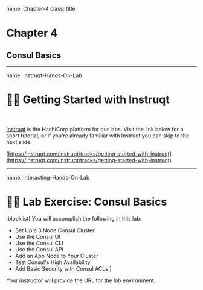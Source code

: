name: Chapter-4
class: title
# Chapter 4
## Consul Basics

---
name: Instruqt-Hands-On-Lab
# 👩‍💻 Getting Started with Instruqt
<br><br>
[Instruqt](https://instruqt.com) is the HashiCorp platform for our labs. Visit the link below for a short tutorial, or if you're already familiar with Instruqt you can skip to the next slide.

[https://instruqt.com/instruqt/tracks/getting-started-with-instruqt](https://instruqt.com/instruqt/tracks/getting-started-with-instruqt)

---
name: Interacting-Hands-On-Lab
# 👩‍💻 Lab Exercise: Consul Basics
.blocklist[
You will accomplish the following in this lab:

* Set Up a 3 Node Consul Cluster
* Use the Consul UI
* Use the Consul CLI
* Use the Consul API
* Add an App Node to Your Cluster
* Test Consul's High Availability
* Add Basic Security with Consul ACLs
]

Your instructor will provide the URL for the lab environment.
